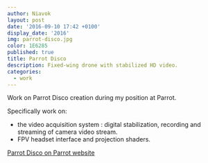 ```yaml
---
author: Niavok
layout: post
date: '2016-09-10 17:42 +0100'
display_date: '2016'
img: parrot-disco.jpg
color: 1E6285
published: true
title: Parrot Disco
description: Fixed-wing drone with stabilized HD video.
categories:
  - work
---
```

Work on Parrot Disco creation during my position at Parrot.

Specifically work on:

- the video acquisition system : digital stabilization, recording and streaming of camera video stream.
- FPV headset interface and projection shaders.

[Parrot Disco on Parrot website](https://www.parrot.com/us/fr/drones/parrot-disco-fpv)
